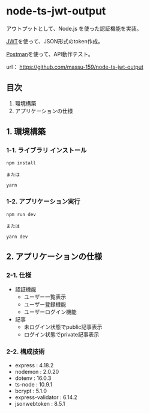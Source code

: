 # node-ts-jwt-output

アウトプットとして、Node.js を使った認証機能を実装。

[JWT](https://jwt.io/)を使って、JSON形式のtoken作成。

[Postman](https://www.postman.com/)を使って、API動作テスト。


url：
https://github.com/massu-159/node-ts-jwt-output

## 目次

1. 環境構築
2. アプリケーションの仕様

## 1. 環境構築

### 1-1. ライブラリ インストール

```
npm install

または

yarn
```

### 1-2. アプリケーション実行

```
npm run dev

または

yarn dev
```

## 2. アプリケーションの仕様

### 2-1. 仕様

- 認証機能
  - ユーザー一覧表示
  - ユーザー登録機能
  - ユーザーログイン機能
- 記事
  - 未ログイン状態でpublic記事表示
  - ログイン状態でprivate記事表示

### 2-2. 構成技術

- express : 4.18.2
- nodemon : 2.0.20
- dotenv : 16.0.3
- ts-node : 10.9.1
- bcrypt : 5.1.0
- express-validator : 6.14.2
- jsonwebtoken : 8.5.1
